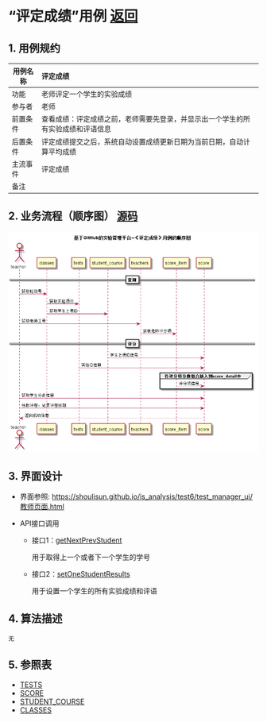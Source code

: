 ﻿<!-- markdownlint-disable MD033-->
<!-- 禁止MD033类型的警告 https://www.npmjs.com/package/markdownlint -->

# “评定成绩”用例 [返回](../../README.md)
## 1. 用例规约

|用例名称|评定成绩|
|-------|:-------------|
|功能|老师评定一个学生的实验成绩|
|参与者|老师|
|前置条件|查看成绩：评定成绩之前，老师需要先登录，并显示出一个学生的所有实验成绩和评语信息|
|后置条件| 评定成绩提交之后，系统自动设置成绩更新日期为当前日期，自动计算平均成绩|
|主流事件| 评定成绩|
|备注| |

## 2. 业务流程（顺序图） [源码](../../sequences/teachers/评定成绩.puml)
![评定成绩](../../../评定成绩.png) 

    
## 3. 界面设计
- 界面参照: https://shoulisun.github.io/is_analysis/test6/test_manager_ui/教师页面.html

- API接口调用

    - 接口1：[getNextPrevStudent](../../api/teacher_page/getNextPrevStudent.md)
        
        用于取得上一个或者下一个学生的学号
        
    - 接口2：[setOneStudentResults](../../api/teacher_page/setOneStudentResults.md)
        
        用于设置一个学生的所有实验成绩和评语
    
## 4. 算法描述
    无
    
## 5. 参照表

- [TESTS](../../数据库设计.md/#TESTS)
- [SCORE](../../数据库设计.md/#SCORE)
- [STUDENT_COURSE](../../数据库设计.md/#STUDENTCOURSE)
- [CLASSES](../../数据库设计.md/#CLAASSES)



